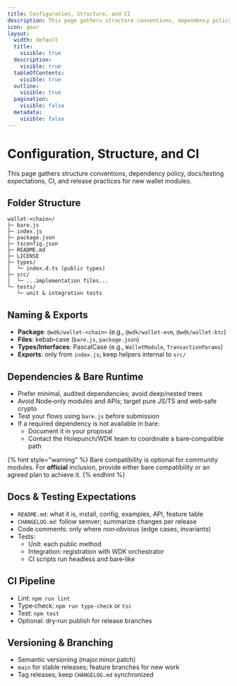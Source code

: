 ```yaml
---
title: Configuration, Structure, and CI
description: This page gathers structure conventions, dependency policy, docs/testing expectations, CI, and release practices for new wallet modules.
icon: gear
layout:
  width: default
  title:
    visible: true
  description:
    visible: true
  tableOfContents:
    visible: true
  outline:
    visible: true
  pagination:
    visible: false
  metadata:
    visible: false
---
```


# Configuration, Structure, and CI

This page gathers structure conventions, dependency policy, docs/testing expectations, CI, and release practices for new wallet modules.

## Folder Structure

```
wallet-<chain>/
├─ bare.js
├─ index.js
├─ package.json
├─ tsconfig.json
├─ README.md
├─ LICENSE
├─ types/
│  └─ index.d.ts (public types)
├─ src/
│  └─ ...implementation files...
└─ tests/
   └─ unit & integration tests
```

## Naming & Exports

- **Package**: `@wdk/wallet-<chain>` (e.g., `@wdk/wallet-evm`, `@wdk/wallet-btc`)
- **Files**: kebab‑case (`bare.js`, `package.json`)
- **Types/Interfaces**: PascalCase (e.g., `WalletModule`, `TransactionParams`)
- **Exports**: only from `index.js`; keep helpers internal to `src/`

## Dependencies & Bare Runtime

- Prefer minimal, audited dependencies; avoid deep/nested trees
- Avoid Node‑only modules and APIs; target pure JS/TS and web‑safe crypto
- Test your flows using `bare.js` before submission
- If a required dependency is not available in bare:
  - Document it in your proposal
  - Contact the Holepunch/WDK team to coordinate a bare‑compatible path

{% hint style="warning" %}
Bare compatibility is optional for community modules. For **official** inclusion, provide either bare compatibility or an agreed plan to achieve it.
{% endhint %}

## Docs & Testing Expectations

- `README.md`: what it is, install, config, examples, API, feature table
- `CHANGELOG.md`: follow semver; summarize changes per release
- Code comments: only where non‑obvious (edge cases, invariants)
- Tests:
  - Unit: each public method
  - Integration: registration with WDK orchestrator
  - CI scripts run headless and bare‑like

## CI Pipeline

- Lint: `npm run lint`
- Type‑check: `npm run type-check` or `tsc`
- Test: `npm test`
- Optional: dry‑run publish for release branches

## Versioning & Branching

- Semantic versioning (major.minor.patch)
- `main` for stable releases; feature branches for new work
- Tag releases; keep `CHANGELOG.md` synchronized
